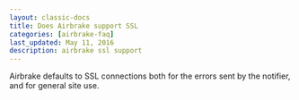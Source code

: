 ```yaml
---
layout: classic-docs
title: Does Airbrake support SSL
categories: [airbrake-faq]
last_updated: May 11, 2016
description: airbrake ssl support
---
```

Airbrake defaults to SSL connections both for the errors sent by the notifier,
and for general site use.
